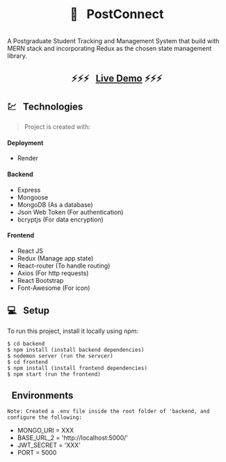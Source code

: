 <h1 align="center">  🛒 &nbsp; PostConnect </h1>
<br/>
A Postgraduate Student Tracking and Management System that build with MERN stack and incorporating Redux as the chosen state management library.

### <h2 align="center"> ⚡️⚡️⚡️ &nbsp; [Live Demo](https://post-connect-ucwb.onrender.com/) ⚡️⚡️⚡️ </h2>

## 💹 &nbsp; Technologies

> Project is created with:

#### Deployment

- Render

#### Backend

- Express
- Mongoose
- MongoDB (As a database)
- Json Web Token (For authentication)
- bcryptjs (For data encryption)

#### Frontend

- React JS
- Redux (Manage app state)
- React-router (To handle routing)
- Axios (For http requests)
- React Bootstrap
- Font-Awesome (For icon)

## 💻 &nbsp; Setup

To run this project, install it locally using npm:

```
$ cd backend
$ npm install (install backend dependencies)
$ nodemon server (run the servcer)
$ cd frontend
$ npm install (install frontend dependencies)
$ npm start (run the frontend)
```
## &nbsp; Environments
```
Note: Created a .env file inside the root folder of 'backend, and configure the following: 
```
- MONGO_URI = XXX
- BASE_URL_2 = 'http://localhost:5000/'
- JWT_SECRET = 'XXX'
- PORT = 5000
